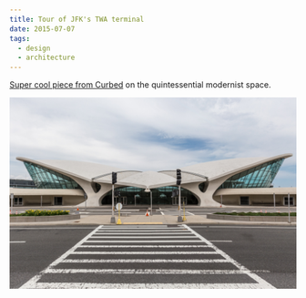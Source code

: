```yaml
---
title: Tour of JFK's TWA terminal
date: 2015-07-07
tags:
  - design
  - architecture
---
```


[Super cool piece from Curbed](http://ny.curbed.com/archives/2015/06/30/explore_the_twa_terminal_a_pristine_time_capsule_from_1962.php) on the quintessential modernist space.

![TWA](/img/twa.jpg)
